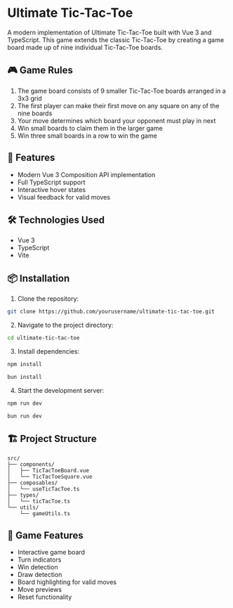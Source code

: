 # Ultimate Tic-Tac-Toe

A modern implementation of Ultimate Tic-Tac-Toe built with Vue 3 and TypeScript. This game extends the classic Tic-Tac-Toe by creating a game board made up of nine individual Tic-Tac-Toe boards.

## 🎮 Game Rules

1. The game board consists of 9 smaller Tic-Tac-Toe boards arranged in a 3x3 grid
2. The first player can make their first move on any square on any of the nine boards
3. Your move determines which board your opponent must play in next
4. Win small boards to claim them in the larger game
5. Win three small boards in a row to win the game

## 🚀 Features

-   Modern Vue 3 Composition API implementation
-   Full TypeScript support
-   Interactive hover states
-   Visual feedback for valid moves

## 🛠️ Technologies Used

-   Vue 3
-   TypeScript
-   Vite

## 📦 Installation

1. Clone the repository:

```bash
git clone https://github.com/yourusername/ultimate-tic-tac-toe.git
```

2. Navigate to the project directory:

```bash
cd ultimate-tic-tac-toe
```

3. Install dependencies:

```bash
npm install
```

```bash
bun install
```

4. Start the development server:

```bash
npm run dev
```

```bash
bun run dev
```

## 🏗️ Project Structure

```text
src/
├── components/
│   ├── TicTacToeBoard.vue
│   └── TicTacToeSquare.vue
├── composables/
│   └── useTicTacToe.ts
├── types/
│   └── ticTacToe.ts
└── utils/
    └── gameUtils.ts
```

## 🎯 Game Features

-   Interactive game board
-   Turn indicators
-   Win detection
-   Draw detection
-   Board highlighting for valid moves
-   Move previews
-   Reset functionality
